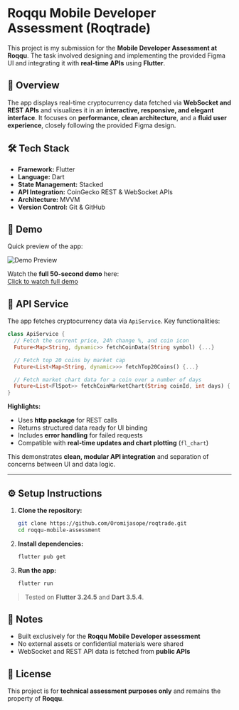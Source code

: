# Roqqu Mobile Developer Assessment (Roqtrade)

This project is my submission for the **Mobile Developer Assessment at Roqqu**.
The task involved designing and implementing the provided Figma UI and integrating it with **real-time APIs** using **Flutter**.

## 🧩 Overview

The app displays real-time cryptocurrency data fetched via **WebSocket and REST APIs** and visualizes it in an **interactive, responsive, and elegant interface**.
It focuses on **performance**, **clean architecture**, and a **fluid user experience**, closely following the provided Figma design.


## 🛠️ Tech Stack

* **Framework:** Flutter
* **Language:** Dart
* **State Management:** Stacked
* **API Integration:** CoinGecko REST & WebSocket APIs
* **Architecture:** MVVM
* **Version Control:** Git & GitHub

## 🎥 Demo

Quick preview of the app:

![Demo Preview](assets/demo/roqtrade.gif)

Watch the **full 50-second demo** here:  
[Click to watch full demo](https://drive.google.com/file/d/1j8mD3g-Eg8dV_1kQAsRBylcwuec6Wxrq/view?usp=drive_link)




## 🔌 API Service

The app fetches cryptocurrency data via `ApiService`. Key functionalities:

```dart
class ApiService {
  // Fetch the current price, 24h change %, and coin icon
  Future<Map<String, dynamic>> fetchCoinData(String symbol) {...}

  // Fetch top 20 coins by market cap
  Future<List<Map<String, dynamic>>> fetchTop20Coins() {...}

  // Fetch market chart data for a coin over a number of days
  Future<List<FlSpot>> fetchCoinMarketChart(String coinId, int days) {...}
}
```

**Highlights:**

* Uses **http package** for REST calls
* Returns structured data ready for UI binding
* Includes **error handling** for failed requests
* Compatible with **real-time updates and chart plotting** (`fl_chart`)

This demonstrates **clean, modular API integration** and separation of concerns between UI and data logic.

---

## ⚙️ Setup Instructions

1. **Clone the repository:**

   ```bash
   git clone https://github.com/Oromijasope/roqtrade.git
   cd roqqu-mobile-assessment
   ```

2. **Install dependencies:**

   ```bash
   flutter pub get
   ```

3. **Run the app:**

   ```bash
   flutter run
   ```

> Tested on **Flutter 3.24.5** and **Dart 3.5.4**.


## 🧾 Notes

* Built exclusively for the **Roqqu Mobile Developer assessment**
* No external assets or confidential materials were shared
* WebSocket and REST API data is fetched from **public APIs**


## 🏁 License

This project is for **technical assessment purposes only** and remains the property of **Roqqu**.


